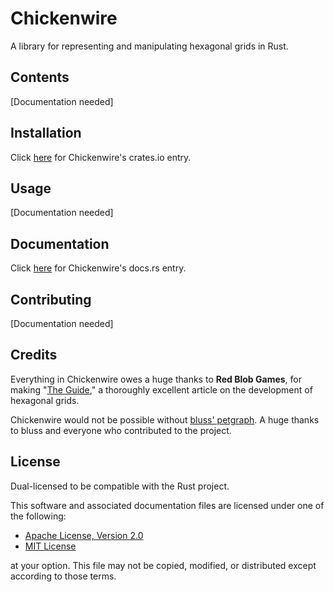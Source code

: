 # Chickenwire
A library for representing and manipulating hexagonal grids in Rust.

## Contents
[Documentation needed]

## Installation
Click [here]() for Chickenwire's crates.io entry.

## Usage
[Documentation needed]

## Documentation
Click [here]() for Chickenwire's docs.rs entry.

## Contributing
[Documentation needed]

## Credits
Everything in Chickenwire owes a huge thanks to **Red Blob Games**, for making
"[The Guide](https://www.redblobgames.com/grids/hexagons)," a thoroughly
excellent article on the development of hexagonal grids.

Chickenwire would not be possible without
[bluss' petgraph](https://github.com/bluss/petgraph). A huge thanks to bluss
and everyone who contributed to the project.

## License
Dual-licensed to be compatible with the Rust project.

This software and associated documentation files are licensed under one of the
following:

- [Apache License, Version 2.0](https://www.apache.org/licenses/LICENSE-2.0)
- [MIT License](https://opensource.org/licenses/MIT)

at your option. This file may not be copied, modified, or distributed except
according to those terms.
